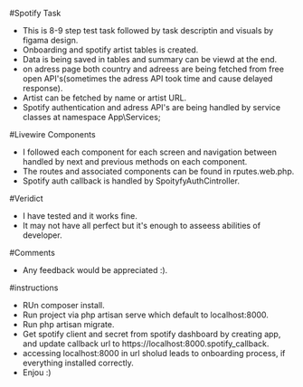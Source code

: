 #Spotify Task
- This is 8-9 step test task followed by task descriptin and visuals by figama design.
- Onboarding and spotify artist tables is created.
- Data is being saved in tables and summary can be viewd at the end.
- on adress page both country and adreess are being fetched from free open API's(sometimes the adress API took time and cause delayed response).
- Artist can be fetched by name or artist URL.
- Spotify authentication and adress API's are being handled by service classes at namespace App\Services;


#Livewire Components
- I followed each component for each screen and navigation between handled by next and previous methods on each component.
- The routes and associated components can be found in rputes.web.php.
- Spotify auth callback is handled by SpoityfyAuthCintroller.


#Veridict
- I have tested and it works fine.
- It may not have all perfect but it's enough to asseess abilities of developer.



#Comments
- Any feedback would be appreciated :).

#instructions
- RUn composer install.
- Run project via php artisan serve which default to localhost:8000.
- Run php artisan migrate.
- Get spotify client and secret from spotify dashboard by creating app, and update callback url to https://localhost:8000.spotify_callback.
- accessing localhost:8000 in url sholud leads to onboarding process, if everything installed correctly.
- Enjou :)

